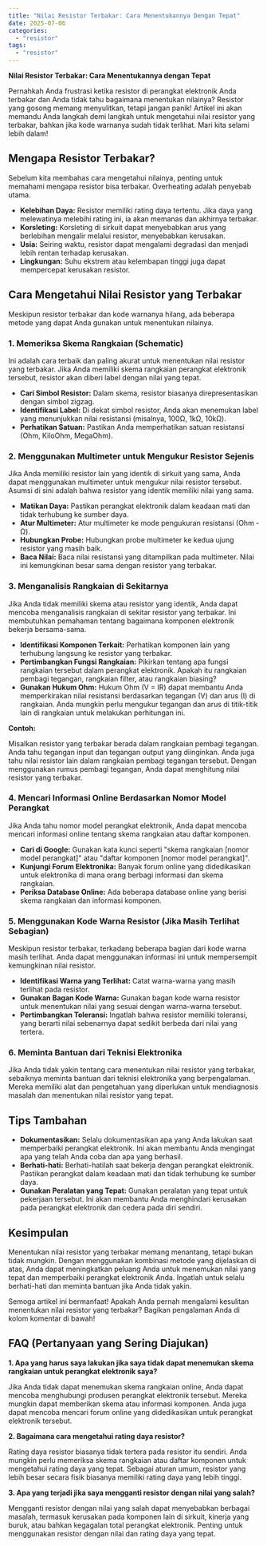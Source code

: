 ```yaml
---
title: "Nilai Resistor Terbakar: Cara Menentukannya Dengan Tepat"
date: 2025-07-06
categories: 
  - "resistor"
tags: 
  - "resistor"
---
```


**Nilai Resistor Terbakar: Cara Menentukannya dengan Tepat**

Pernahkah Anda frustrasi ketika resistor di perangkat elektronik Anda terbakar dan Anda tidak tahu bagaimana menentukan nilainya? Resistor yang gosong memang menyulitkan, tetapi jangan panik! Artikel ini akan memandu Anda langkah demi langkah untuk mengetahui nilai resistor yang terbakar, bahkan jika kode warnanya sudah tidak terlihat. Mari kita selami lebih dalam!

## Mengapa Resistor Terbakar?

Sebelum kita membahas cara mengetahui nilainya, penting untuk memahami mengapa resistor bisa terbakar. Overheating adalah penyebab utama.

- **Kelebihan Daya:** Resistor memiliki rating daya tertentu. Jika daya yang melewatinya melebihi rating ini, ia akan memanas dan akhirnya terbakar.
- **Korsleting:** Korsleting di sirkuit dapat menyebabkan arus yang berlebihan mengalir melalui resistor, menyebabkan kerusakan.
- **Usia:** Seiring waktu, resistor dapat mengalami degradasi dan menjadi lebih rentan terhadap kerusakan.
- **Lingkungan:** Suhu ekstrem atau kelembapan tinggi juga dapat mempercepat kerusakan resistor.

## Cara Mengetahui Nilai Resistor yang Terbakar

Meskipun resistor terbakar dan kode warnanya hilang, ada beberapa metode yang dapat Anda gunakan untuk menentukan nilainya.

### 1\. Memeriksa Skema Rangkaian (Schematic)

Ini adalah cara terbaik dan paling akurat untuk menentukan nilai resistor yang terbakar. Jika Anda memiliki skema rangkaian perangkat elektronik tersebut, resistor akan diberi label dengan nilai yang tepat.

- **Cari Simbol Resistor:** Dalam skema, resistor biasanya direpresentasikan dengan simbol zigzag.
- **Identifikasi Label:** Di dekat simbol resistor, Anda akan menemukan label yang menunjukkan nilai resistansi (misalnya, 100Ω, 1kΩ, 10kΩ).
- **Perhatikan Satuan:** Pastikan Anda memperhatikan satuan resistansi (Ohm, KiloOhm, MegaOhm).

### 2\. Menggunakan Multimeter untuk Mengukur Resistor Sejenis

Jika Anda memiliki resistor lain yang identik di sirkuit yang sama, Anda dapat menggunakan multimeter untuk mengukur nilai resistor tersebut. Asumsi di sini adalah bahwa resistor yang identik memiliki nilai yang sama.

- **Matikan Daya:** Pastikan perangkat elektronik dalam keadaan mati dan tidak terhubung ke sumber daya.
- **Atur Multimeter:** Atur multimeter ke mode pengukuran resistansi (Ohm - Ω).
- **Hubungkan Probe:** Hubungkan probe multimeter ke kedua ujung resistor yang masih baik.
- **Baca Nilai:** Baca nilai resistansi yang ditampilkan pada multimeter. Nilai ini kemungkinan besar sama dengan resistor yang terbakar.

### 3\. Menganalisis Rangkaian di Sekitarnya

Jika Anda tidak memiliki skema atau resistor yang identik, Anda dapat mencoba menganalisis rangkaian di sekitar resistor yang terbakar. Ini membutuhkan pemahaman tentang bagaimana komponen elektronik bekerja bersama-sama.

- **Identifikasi Komponen Terkait:** Perhatikan komponen lain yang terhubung langsung ke resistor yang terbakar.
- **Pertimbangkan Fungsi Rangkaian:** Pikirkan tentang apa fungsi rangkaian tersebut dalam perangkat elektronik. Apakah itu rangkaian pembagi tegangan, rangkaian filter, atau rangkaian biasing?
- **Gunakan Hukum Ohm:** Hukum Ohm (V = IR) dapat membantu Anda memperkirakan nilai resistansi berdasarkan tegangan (V) dan arus (I) di rangkaian. Anda mungkin perlu mengukur tegangan dan arus di titik-titik lain di rangkaian untuk melakukan perhitungan ini.

**Contoh:**

Misalkan resistor yang terbakar berada dalam rangkaian pembagi tegangan. Anda tahu tegangan input dan tegangan output yang diinginkan. Anda juga tahu nilai resistor lain dalam rangkaian pembagi tegangan tersebut. Dengan menggunakan rumus pembagi tegangan, Anda dapat menghitung nilai resistor yang terbakar.

### 4\. Mencari Informasi Online Berdasarkan Nomor Model Perangkat

Jika Anda tahu nomor model perangkat elektronik, Anda dapat mencoba mencari informasi online tentang skema rangkaian atau daftar komponen.

- **Cari di Google:** Gunakan kata kunci seperti "skema rangkaian \[nomor model perangkat\]" atau "daftar komponen \[nomor model perangkat\]".
- **Kunjungi Forum Elektronika:** Banyak forum online yang didedikasikan untuk elektronika di mana orang berbagi informasi dan skema rangkaian.
- **Periksa Database Online:** Ada beberapa database online yang berisi skema rangkaian dan informasi komponen.

### 5\. Menggunakan Kode Warna Resistor (Jika Masih Terlihat Sebagian)

Meskipun resistor terbakar, terkadang beberapa bagian dari kode warna masih terlihat. Anda dapat menggunakan informasi ini untuk mempersempit kemungkinan nilai resistor.

- **Identifikasi Warna yang Terlihat:** Catat warna-warna yang masih terlihat pada resistor.
- **Gunakan Bagan Kode Warna:** Gunakan bagan kode warna resistor untuk menentukan nilai yang sesuai dengan warna-warna tersebut.
- **Pertimbangkan Toleransi:** Ingatlah bahwa resistor memiliki toleransi, yang berarti nilai sebenarnya dapat sedikit berbeda dari nilai yang tertera.

### 6\. Meminta Bantuan dari Teknisi Elektronika

Jika Anda tidak yakin tentang cara menentukan nilai resistor yang terbakar, sebaiknya meminta bantuan dari teknisi elektronika yang berpengalaman. Mereka memiliki alat dan pengetahuan yang diperlukan untuk mendiagnosis masalah dan menentukan nilai resistor yang tepat.

## Tips Tambahan

- **Dokumentasikan:** Selalu dokumentasikan apa yang Anda lakukan saat memperbaiki perangkat elektronik. Ini akan membantu Anda mengingat apa yang telah Anda coba dan apa yang berhasil.
- **Berhati-hati:** Berhati-hatilah saat bekerja dengan perangkat elektronik. Pastikan perangkat dalam keadaan mati dan tidak terhubung ke sumber daya.
- **Gunakan Peralatan yang Tepat:** Gunakan peralatan yang tepat untuk pekerjaan tersebut. Ini akan membantu Anda menghindari kerusakan pada perangkat elektronik dan cedera pada diri sendiri.

## Kesimpulan

Menentukan nilai resistor yang terbakar memang menantang, tetapi bukan tidak mungkin. Dengan menggunakan kombinasi metode yang dijelaskan di atas, Anda dapat meningkatkan peluang Anda untuk menemukan nilai yang tepat dan memperbaiki perangkat elektronik Anda. Ingatlah untuk selalu berhati-hati dan meminta bantuan jika Anda tidak yakin.

Semoga artikel ini bermanfaat! Apakah Anda pernah mengalami kesulitan menentukan nilai resistor yang terbakar? Bagikan pengalaman Anda di kolom komentar di bawah!

## FAQ (Pertanyaan yang Sering Diajukan)

**1\. Apa yang harus saya lakukan jika saya tidak dapat menemukan skema rangkaian untuk perangkat elektronik saya?**

Jika Anda tidak dapat menemukan skema rangkaian online, Anda dapat mencoba menghubungi produsen perangkat elektronik tersebut. Mereka mungkin dapat memberikan skema atau informasi komponen. Anda juga dapat mencoba mencari forum online yang didedikasikan untuk perangkat elektronik tersebut.

**2\. Bagaimana cara mengetahui rating daya resistor?**

Rating daya resistor biasanya tidak tertera pada resistor itu sendiri. Anda mungkin perlu memeriksa skema rangkaian atau daftar komponen untuk mengetahui rating daya yang tepat. Sebagai aturan umum, resistor yang lebih besar secara fisik biasanya memiliki rating daya yang lebih tinggi.

**3\. Apa yang terjadi jika saya mengganti resistor dengan nilai yang salah?**

Mengganti resistor dengan nilai yang salah dapat menyebabkan berbagai masalah, termasuk kerusakan pada komponen lain di sirkuit, kinerja yang buruk, atau bahkan kegagalan total perangkat elektronik. Penting untuk menggunakan resistor dengan nilai dan rating daya yang tepat.
